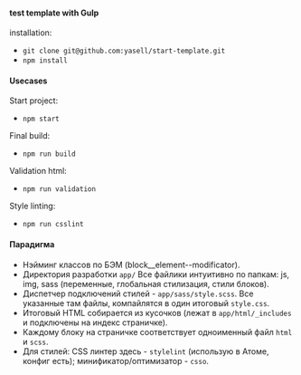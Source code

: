 #### test template with Gulp

installation:
- `git clone git@github.com:yasell/start-template.git`
- `npm install`

#### Usecases

Start project:
- `npm start`

Final build:
- `npm run build`

Validation html:
- `npm run validation`

Style linting:
-  `npm run csslint`

#### Парадигма

- Нэйминг классов по БЭМ (block__element--modificator).
- Директория разработки `app/` Все файлики интуитивно по папкам: js, img, sass (переменные, глобальная стилизация, стили блоков).
- Диспетчер подключений стилей - `app/sass/style.scss`. Все указанные там файлы, компайлятся в один итоговый `style.css`.
- Итоговый HTML собирается из кусочков (лежат в `app/html/_includes` и подключены на индекс страничке).
- Каждому блоку на страничке соответствует одноименный файл `html` и `scss`.
- Для стилей: CSS линтер здесь - `stylelint` (использую в Атоме, конфиг есть); минификатор/оптимизатор - `csso`.
